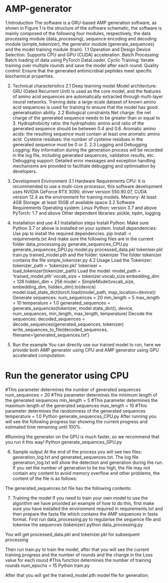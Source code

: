 # AMP-generator

1.Introduction
The software is a GRU-based AMP generation software, as shown in Figure 1 is the structure of the software schematic, the software is mainly composed of the following four modules, respectively, the data processing module (data_processing), sequence encoding and decoding module (simple_tokenizer), the generator module (generate_sequences) and the model training module (train).
1.1 Operation and Design
Device Selection: Supports CPU and GPU (CUDA) acceleration.
Batch Processing: Batch loading of data using PyTorch DataLoader.
Cyclic Training: Iterate training over multiple rounds and save the model after each round.
Quality control: Ensure that the generated antimicrobial peptides meet specific biochemical properties.

2. Technical characteristics
2.1 Deep learning model
Model architecture: GRU (Gated Recurrent Unit) is used as the core model, and the features of amino acid sequences are automatically extracted through multi-layer neural networks.
Training data: a large-scale dataset of known amino acid sequences is used for training to ensure that the model has good generalisation ability.
2.2 Biological constraints
Net charge: the net charge of the generated sequence needs to be greater than or equal to 3.
Hydrophobicity ratio: the hydrophobic amino acid ratio of the generated sequence should be between 0.4 and 0.6.
Aromatic amino acids: the resulting sequence must contain at least one aromatic amino acid.
Cysteine residues: the number of cysteine residues in the generated sequence must be 0 or 2.
2.3 Logging and Debugging
Logging: Key information during the generation process will be recorded in the log file, including generated sequences, validation results, etc.
Debugging support: Detailed error messages and exception handling mechanisms are provided to facilitate debugging and optimisation by developers.

3. Development Environment
3.1 Hardware Requirements
CPU: It is recommended to use a multi-core processor, this software development uses NVIDIA GeForce RTX 3090, driver version 550.90.07, CUDA version 12.4 as the environment for training models.
Memory: At least 4GB
Storage: at least 10GB of available space
3.2 Software Requirements
Operating system: Linux
Python: version 3.7 and above
PyTorch: 1.7 and above
Other dependent libraries: pickle, tqdm, logging
4. Installation and use
4.1 Installation steps
Install Python: Make sure Python 3.7 or above is installed on your system.
Install dependencies: Use pip to install the required dependencies.
pip install -r requirements.txt
And make sure the following files are in the current folder
data_processing.py
generate_sequences_CPU.py
generate_sequences_GPU.py
model.py
processed_data.pkl
tokeniser.pkl
train.py
trained_model.pth
and the folder: tokenizer
The folder tokenizer contains the file simple_tokenizer.py
4.2 Usage
Load the Tokenizer:
tokenizer_path = ‘tokenizer.pkl’
tokeniser = load_tokenizer(tokenizer_path)
Load the model:
model_path = ‘trained_model.pth’
vocab_size = tokenizer.vocab_size
embedding_dim = 128
hidden_dim = 256
model = SimpleModel(vocab_size, embedding_dim, hidden_dim).to(device)
model.load_state_dict(torch.load(model_path, map_location=device))
Generate sequences:
num_sequences = 20
min_length = 5
max_length = 10
temperature = 1.0
generated_sequences = generate_sequences(tokenizer, model.state_dict(), device, num_sequences, min_length, max_length, temperature)
Decode the sequences:
decoded_sequences = decode_sequences(generated_sequences, tokenizer)
write_sequences_to_file(decoded_sequences, filename=‘generated_sequences.txt’)
5. Run the example
You can directly use our trained model to run, here we provide both AMP generator using CPU and AMP generator using GPU accelerated computation:
# Run the generator using CPU
#This parameter determines the number of generated sequences num_sequences = 20
#This parameter determines the minimum length of the generated sequences min_length = 5
#This parameter determines the maximum length of the generated sequences max_length = 10
#This parameter determines the randomness of the generated sequences temperature = 1.0
Python generate_sequences_CPU.py
After running you will see the following progress bar showing the current progress and estimated time remaining until 100%.

#Running the generator on the GPU is much faster, so we recommend that you run it this way!
Python generate_sequences_GPU.py

6. Sample output
At the end of the process you will see two files: generation_log.txt and generated_sequences.txt.
The log file generation_log.txt will show the detection and generation during the run. If you set the number of generation to be too high, the file may not contain any content to avoid memory overflow and other problems, the content of the file is as follows:

The generated_sequences.txt file has the following contents:

7. Training the model
If you need to train your own model to use the algorithm we have provided an example of how to do this, first make sure you have installed the environment required in requirements.txt and then prepare the fasta file which contains the AMP sequences in fasta format.
First run data_processing.py to regularise the sequence file and tokenise the sequences (tokenizer)
python data_processing.py

You will get processed_data.pkl and tokenizer.pkl for subsequent processing

Then run train.py to train the model, after that you will see the current training progress and the number of rounds and the change in the Loss value for each round
#This function determines the number of training rounds num_epochs = 15
Python train.py

After that you will get the trained_model.pth model file for generation.
